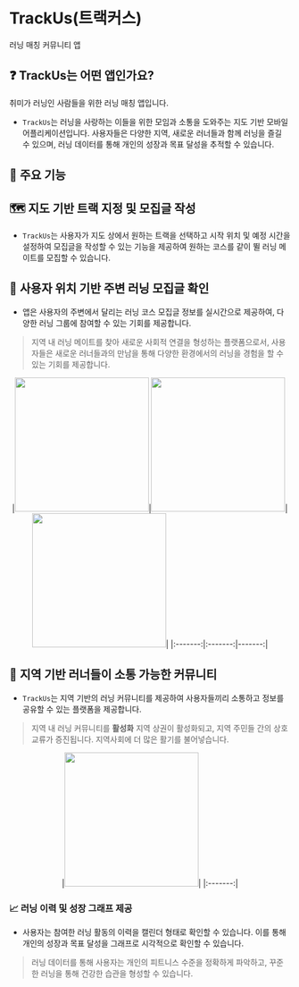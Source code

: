 # TrackUs(트랙커스)

러닝 매칭 커뮤니티 앱

## ❓ TrackUs는 어떤 앱인가요?

취미가 러닝인 사람들을 위한 러닝 매칭 앱입니다.

- `TrackUs`는 러닝을 사랑하는 이들을 위한 모임과 소통을 도와주는 지도 기반 모바일 어플리케이션입니다. 사용자들은 다양한 지역, 새로운 러너들과 함께 러닝을 즐길 수 있으며, 러닝 데이터를 통해 개인의 성장과 목표 달성을 추적할 수 있습니다.


## 🔨 **주요 기능**

## **🗺️  지도 기반 트랙 지정 및 모집글 작성**

- `TrackUs`는 사용자가 지도 상에서 원하는 트랙을 선택하고 시작 위치 및 예정 시간을 설정하여 모집글을 작성할 수 있는 기능을 제공하여 원하는 코스를 같이 뛸 러닝 메이트를 모집할 수 있습니다.


## 📍  **사용자 위치 기반 주변 러닝 모집글 확인**

- 앱은 사용자의 주변에서 달리는 러닝 코스 모집글 정보를 실시간으로 제공하여, 다양한 러닝 그룹에 참여할 수 있는 기회를 제공합니다.

> 지역 내 러닝 메이트를 찾아 새로운 사회적 연결을 형성하는 플랫폼으로서, 사용자들은 새로운 러너들과의 만남을 통해 다양한 환경에서의 러닝을 경험을 할 수 있는 기회를 제공합니다.

<p align="center">
|<img src="https://github.com/APP-iOS3rd/PJ2T8_TrackUs/assets/127680963/90ca2902-906b-4161-9027-38996164fae5" width="240">|<img src="https://github.com/APP-iOS3rd/PJ2T8_TrackUs/assets/127680963/5bee6fdb-3e9d-43ab-9bbf-e11b2f411009" width="240">|<img src="https://github.com/APP-iOS3rd/PJ2T8_TrackUs/assets/127680963/bf7897f3-ce1a-4358-a3ec-56c25e868db8" width="240">|
|:-------:|:-------:|-------:|
</p>

## 👥 **지역 기반 러너들이 소통 가능한 커뮤니티**

- `TrackUs`는 지역 기반의 러닝 커뮤니티를 제공하여 사용자들끼리 소통하고 정보를 공유할 수 있는 플랫폼을 제공합니다.

> 지역 내 러닝 커뮤니티를 **활성화** 지역 상권이 활성화되고, 지역 주민들 간의 상호 교류가 증진됩니다. 지역사회에 더 많은 활기를 불어넣습니다.
<p align="center">
|<img src="https://github.com/APP-iOS3rd/PJ2T8_TrackUs/assets/127680963/c4086877-6f1d-44d9-b47a-dc279bc2faf2" width="240">|
|:-------:|
</p>

### 📈 **러닝 이력 및 성장 그래프 제공**

- 사용자는 참여한 러닝 활동의 이력을 캘린더 형태로 확인할 수 있습니다. 이를 통해 개인의 성장과 목표 달성을 그래프로 시각적으로 확인할 수 있습니다.

> 러닝 데이터를 통해 사용자는 개인의 피트니스 수준을 정확하게 파악하고, 꾸준한 러닝을 통해 건강한 습관을 형성할 수 있습니다.
